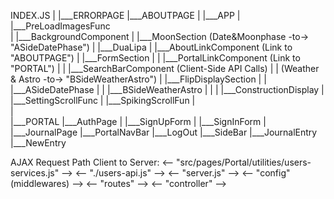     
INDEX.JS
|
|___ERRORPAGE
|___ABOUTPAGE
|
|___APP
|   |___PreLoadImagesFunc   
|   |___BackgroundComponent
|   |___MoonSection (Date&Moonphase -to-> "ASideDatePhase")
|   |___DuaLipa
|   |___AboutLinkComponent  (Link to "ABOUTPAGE")
|   |___FormSection
|   |   |___PortalLinkComponent (Link to "PORTAL")
|   |   |___SearchBarComponent  (Client-Side API Calls)
|   |                           (Weather & Astro -to-> "BSideWeatherAstro")
|   |___FlipDisplaySection
|   |   |___ASideDatePhase
|   |   |___BSideWeatherAstro
|   |
|   |___ConstructionDisplay
|   |___SettingScrollFunc
|   |___SpikingScrollFun
|   
|   
|___PORTAL
    |___AuthPage
    |   |___SignUpForm 
    |   |___SignInForm
    |
    |___JournalPage
        |___PortalNavBar
            |___LogOut
        |___SideBar
        |___JournalEntry
        |___NewEntry


AJAX Request Path Client to Server:
<-- "src/pages/Portal/utilities/users-services.js" --> 
<-- "./users-api.js" --> 
<-- "server.js" --> 
<-- "config" (middlewares) -->
<-- "routes" -->
<-- "controller" -->
